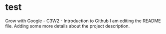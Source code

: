 # test
Grow with Google - C3W2 - Introduction to Github
I am editing the README file. Adding some more details about the project description.
